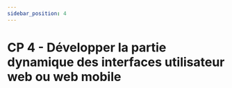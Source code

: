 ```yaml
---
sidebar_position: 4
---
```


# CP 4 - Développer la partie dynamique des interfaces utilisateur web ou web mobile
